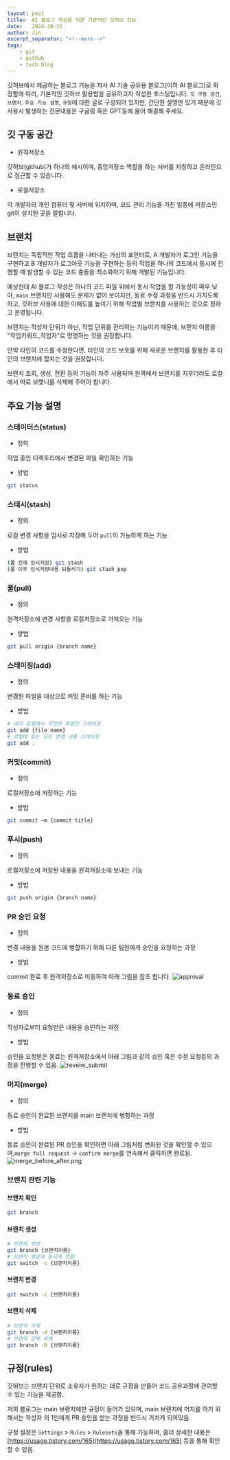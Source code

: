 ```yaml
---
layout: post
title:  AI 블로그 작성을 위한 기본적인 깃허브 정보
date:   2024-10-31
author: Jin
excerpt_separator: "<!--more-->"
tags:
    - git
    - github
    - tech blog
---
```


깃허브에서 제공하는 블로그 기능을 자사 AI 기술 공유용 블로그(이하 AI 블로그)로 확정함에 따라, 기본적인 깃허브 활용법을 공유하고자 작성한 포스팅입니다. `깃 구동 공간`, `브랜치`. `주요 기능 설명`, `규정`에 대한 글로 구성되어 있지만, 간단한 설명만 있기 때문에 깃 사용시 발생하는 전문내용은 구글링 혹은 GPT등에 물어 해결해 주세요.

<!--more-->

## 깃 구동 공간
- 원격저장소

깃허브(github)가 하나의 예시이며, 중앙저장소 역할을 하는 서버를 지칭하고 온라인으로 접근할 수 있습니다.
- 로컬저장소

각 개발자의 개인 컴퓨터 및 서버에 위치하며, 코드 관리 기능을 가진 일종에 저장소인 git이 설치된 곳을 말합니다.

## 브랜치 
브랜치는 독립적인 작업 흐름을 나타내는 가상의 포인터로, A 개발자가 로그인 기능을 구현하고 B 개발자가 로그아웃 기능을 구현하는 등의 작업을 하나의 코드에서 동시에 진행할 때 발생할 수 있는 코드 충돌을 최소화하기 위해 개발된 기능입니다.

예상컨데 AI 블로그 작성은 하나의 코드 파일 위에서 동시 작업을 할 가능성이 매우 낮아, `main` 브랜치만 사용해도 문제가 없어 보이지만, 동료 수정 과정을 반드시 거치도록하고, 깃허브 사용에 대한 이해도를 높이기 위해 작업별 브랜치를 사용하는 것으로 정하고 운영됩니다.
 
브랜치는 작성자 단위가 아닌, 작업 단위를 관리하는 기능이기 때문에, 브랜치 이름을 "작업키워드_작업자"로 명명하는 것을 권장합니다.

만약 타인의 코드를 수정한다면, 타인의 코드 보호를 위해 새로운 브랜치를 활용한 후 타인의 브랜치에 합치는 것을 권장합니다.

브랜치 조회, 생성, 전환 등의 기능이 자주 사용되며 원격에서 브랜치를 지우더라도 로컬에서 따로 브랯니를 삭제해 주어야 합니다.

## 주요 기능 설명
### 스테이터스(status)
- 정의

작업 중인 디렉토리에서 변경된 파일 확인하는 기능

- 방법
```bash
git status
```

### 스태시(stash)
- 정의

로컬 변경 사항을 임시로 저장해 두어 `pull`이 가능하게 하는 기능

- 방법
```bash
(풀 전에 임시저장) git stash 
(풀 이후 임시저장내용 되돌리기) git stash pop
```

### 풀(pull)
- 정의

원격저장소에 변경 사항을 로컬저장소로 가져오는 기능

- 방법
```bash
git pull origin {branch name}
```

### 스테이징(add)
- 정의

변경된 파일을 대상으로 커밋 준비를 하는 기능

- 방법
```bash
# 내가 로컬에서 지정한 파일만 스테이징
git add {file name}
# 로컬에 있는 모든 변경 내용 스테이징
git add .
```

### 커밋(commit)
- 정의 

로컬저장소에 저장하는 기능

- 방법
```bash
git commit –m {commit title}
```

### 푸시(push)
- 정의

로컬저장소에 저장된 내용을 원격저장소에 보내는 기능

- 방법
```bash
git push origin {branch name} 
```

### PR 승인 요청
- 정의

변경 내용을 원본 코드에 병합하기 위해 다른 팀원에게 승인을 요청하는 과정

- 방법
  
commit 완료 후 원격저장소로 이동하여 아래 그림을 참조 합니다.
![approval](/images/jin/approval.png)

### 동료 승인
- 정의 
  
작성자로부터 요청받은 내용을 승인하는 과정

- 방법

승인을 요청받은 동료는 원격저장소에서 아래 그림과 같이 승인 혹은 수정 요청등의 과정을 진행할 수 있음.
![reveiw_submit](/images/jin/reveiw_submit.png)

### 머지(merge)
- 정의

동료 승인이 완료된 브랜치를 main 브랜치에 병합하는 과정

- 방법

동료 승인이 완료된 PR 승인을 확인하면 아래 그림처럼 변화된 것을 확인할 수 있으며,`merge full request` -> `confirm merge`를 연속해서 클릭하면 완료됨.
![merge_before_after.png](/images/jin/merge_before_after.png)

### 브랜치 관련 기능
#### 브랜치 확인
```bash
git branch
```

#### 브랜치 생성
```bash
# 브랜치 생성
git branch {브랜치이름}
# 브랜치 생성과 동시에 전환
git switch -c {브랜치이름}
```

#### 브랜치 변경
```bash
git switch -c {브랜치이름}
```

#### 브랜치 삭제
```bash
# 브랜치 삭제
git branch -d {브랜치이름}
# 브랜치 강제 삭제
git branch -D {브랜치이름}
```

## 규정(rules)
깃허브는 브랜치 단위로 소유자가 원하는 데로 규정을 만들어 코드 공유과정에 관여할 수 있는 기능을 제공함.

저희 블로그는 main 브랜치에만 규정이 들어가 있으며, main 브랜치에 머지를 하기 위해서는 작성자 외 1인에게 PR 승인을 받는 과정을 반드시 거치게 되어있음.

규정 설정은 `Settings` > `Rules` > `Rulesets`을 통해 가능하며, 좀더 상세한 내용은 [https://usage.tistory.com/165](https://usage.tistory.com/165) 등을 통해 확인할 수 있음.
